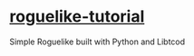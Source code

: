 # [roguelike-tutorial](http://rogueliketutorials.com/tutorials/tcod/v2/)
Simple Roguelike built with Python and Libtcod
